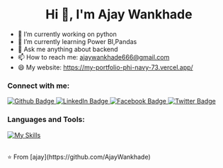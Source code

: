  <h1 align="center">Hi 👋, I'm Ajay Wankhade</h1>

- 🔭 I’m currently working on python
- 🌱 I’m currently learning Power BI,Pandas
- 💬 Ask me anything about backend
- 📫 How to reach me: ajaywankhade666@gmail.com
- 😄 My website: https://my-portfolio-phi-navy-73.vercel.app/

  
### Connect with me:
<div id="badges">
  <a href="https://github.com/AjayWankhade">
    <img src="https://img.shields.io/badge/Github-white?style=for-the-badge&logo=Github&logoColor=black" alt="Github Badge"/>
  </a>
<!--   <a href="https://www.youtube.com/channel/UCzvRaprYPhvAplMK36Gu0kw">
    <img src="https://img.shields.io/badge/YouTube-red?style=for-the-badge&logo=youtube&logoColor=white" alt="Youtube Badge"/>
  </a> -->
<a href="https://www.linkedin.com/in/ajay-wankhade">
  <img src="https://img.shields.io/badge/LinkedIn-blue?style=for-the-badge&logo=linkedin&logoColor=white" alt="LinkedIn Badge"/>
</a>

   <a href="https://fb.com/ajaywankhade">
    <img src="https://img.shields.io/badge/Facebook-blue?style=for-the-badge&logo=facebook&logoColor=white" alt="Facebook Badge"/>
  </a>
   <a href="https://twitter.com/ajay">
    <img src="https://img.shields.io/badge/Twitter-blue?style=for-the-badge&logo=twitter&logoColor=white" alt="Twitter Badge"/>
  </a>
</div>

### Languages and Tools:
[![My Skills](https://skillicons.dev/icons?i=python,linux,firebase,github,git,postman,react,xd&perline=5)](https://skillicons.dev)





<br>
⭐️ From [ajay](https://github.com/AjayWankhade)
